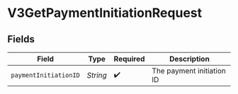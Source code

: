 # V3GetPaymentInitiationRequest


## Fields

| Field                     | Type                      | Required                  | Description               |
| ------------------------- | ------------------------- | ------------------------- | ------------------------- |
| `paymentInitiationID`     | *String*                  | :heavy_check_mark:        | The payment initiation ID |